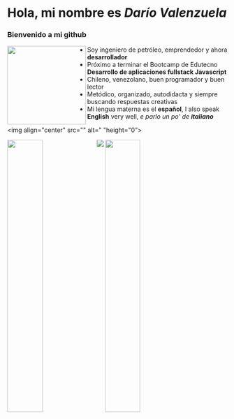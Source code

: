 # Hola, mi nombre es *Darío Valenzuela*
### Bienvenido a mi github

<img align="left" src="https://thumbs.gfycat.com/ExemplaryFairFeline-size_restricted.gif" height="180">

 - Soy ingeniero de petróleo, emprendedor y ahora **desarrollador**
 - Próximo a terminar el Bootcamp de Edutecno **Desarrollo de aplicaciones fullstack Javascript**
 - Chileno, venezolano, buen programador y buen lector
 - Metódico, organizado, autodidacta y siempre buscando respuestas creativas
 - Mi lengua materna es el **español**, I also speak **English** very well, *e parlo un po' de **italiano***

<img align="center" src="" alt=" "height="0">

  <img align="left" width="40%" src="https://github-readme-stats.vercel.app/api?username=davc1969&show_icons=true&include_all_commits=true&border_radius=20&locale=es" />

  <img align="center" width="40%" src="https://github-readme-stats.vercel.app/api/top-langs/?username=davc1969&langs_count=8&locale=es&border_radius=20&langs_count=3&layout=compact" />

  <img align="left" src="https://github-readme-stats.vercel.app/api/wakatime?username=davc1969&border_radius=20" />



